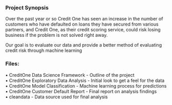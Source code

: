 ### Project Synopsis  

Over the past year or so Credit One has seen an increase in the number of customers who have defaulted on loans they have secured from various partners, and Credit One, as their credit scoring service, could risk losing business if the problem is not solved right away.

Our goal is to evaluate our data and provide a better method of evaluating credit risk through machine learning

### Files:  
• CreditOne Data Science Framework    - Outline of the project  
• CreditOne Exploratory Data Analysis - Initial look to get a feel for the data  
• CreditOne Model Classification      - Machine learning process for predictions  
• CreditOne Customer Default Report   - Final report on analysis findings  
• cleandata                           - Data source used for final analysis  
